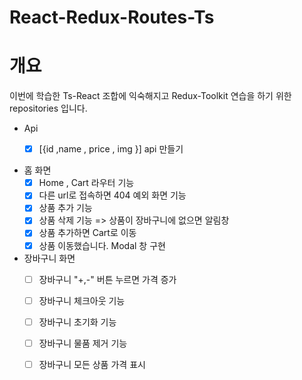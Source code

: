 # React-Redux-Routes-Ts

# 개요
이번에 학습한 Ts-React 조합에 익숙해지고 Redux-Toolkit 연습을 하기 위한 repositories 입니다.

- Api
  - [x]  [{id ,name , price , img }] api 만들기 
  

- 홈 화면
    - [x] Home , Cart 라우터 기능
    - [x] 다른 url로 접속하면 404 예외 화면 기능
    - [x] 상품 추가 기능 
    - [x] 상품 삭제 기능 => 상품이 장바구니에 없으면 알림창
    - [x] 상품 추가하면 Cart로 이동
    - [x] 상품 이동했습니다. Modal 창 구현
 
- 장바구니 화면
    - [ ] 장바구니 "+,-" 버튼 누르면 가격 증가
    - [ ] 장바구니 체크아웃 기능
    - [ ] 장바구니 초기화 기능
    - [ ] 장바구니 물품 제거 기능
    - [ ] 장바구니 모든 상품 가격 표시

